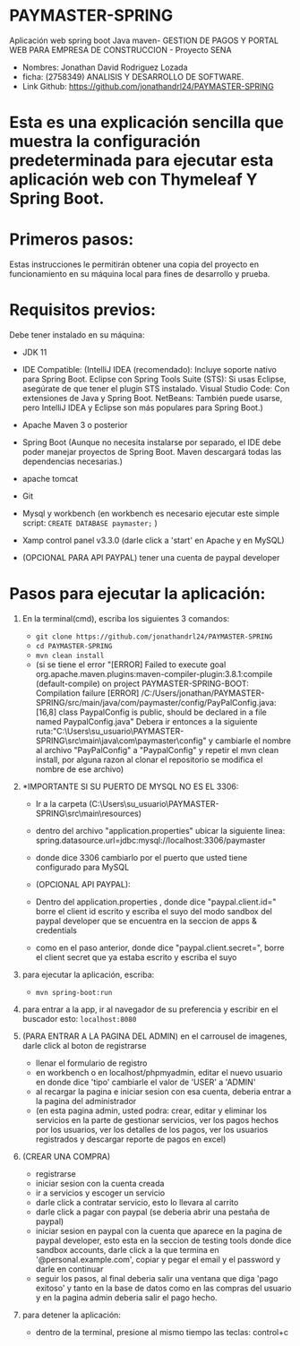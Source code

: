 # PAYMASTER-SPRING

Aplicación web spring boot Java maven- GESTION DE PAGOS Y PORTAL WEB PARA EMPRESA DE CONSTRUCCION - Proyecto SENA
- Nombres: Jonathan David Rodriguez Lozada
- ficha: (2758349) ANALISIS Y DESARROLLO DE SOFTWARE.
- Link Github: https://github.com/jonathandrl24/PAYMASTER-SPRING  

# Esta es una explicación sencilla que muestra la configuración predeterminada para ejecutar esta aplicación web con Thymeleaf Y Spring Boot.

# Primeros pasos:
Estas instrucciones le permitirán obtener una copia del proyecto en funcionamiento en su máquina local para fines de desarrollo y prueba.

# Requisitos previos:
Debe tener instalado en su máquina:
- JDK 11
- IDE Compatible: (IntelliJ IDEA (recomendado): Incluye soporte nativo para Spring Boot.
  Eclipse con Spring Tools Suite (STS): Si usas Eclipse, asegúrate de que tener el plugin STS instalado.
  Visual Studio Code: Con extensiones de Java y Spring Boot.
  NetBeans: También puede usarse, pero IntelliJ IDEA y Eclipse son más populares para Spring Boot.)
- Apache Maven 3 o posterior
- Spring Boot (Aunque no necesita instalarse por separado, el IDE debe poder manejar proyectos de Spring Boot. Maven descargará todas las dependencias necesarias.)
- apache tomcat
- Git
- Mysql y workbench (en workbench es necesario ejecutar este simple script: `CREATE DATABASE paymaster;` )
- Xamp control panel v3.3.0 (darle click a 'start' en Apache y en MySQL)

- (OPCIONAL PARA API PAYPAL) tener una cuenta de paypal developer

# Pasos para ejecutar la aplicación:

1. En la terminal(cmd), escriba los siguientes 3 comandos:

   - `git clone https://github.com/jonathandrl24/PAYMASTER-SPRING`
   - `cd PAYMASTER-SPRING`
   - `mvn clean install` 
   - (si se tiene el error "[ERROR] Failed to execute goal org.apache.maven.plugins:maven-compiler-plugin:3.8.1:compile (default-compile) on project
   PAYMASTER-SPRING-BOOT: Compilation failure
   [ERROR] /C:/Users/jonathan/PAYMASTER-SPRING/src/main/java/com/paymaster/config/PayPalConfig.java:[16,8] class PaypalConfig is public, should be declared in a file named PaypalConfig.java" 
   Debera ir entonces a la siguiente ruta:"C:\Users\su_usuario\PAYMASTER-SPRING\src\main\java\com\paymaster\config"
   y cambiarle el nombre al archivo "PayPalConfig" a "PaypalConfig" y repetir el mvn clean install, por alguna 
   razon al clonar el repositorio se modifica el nombre de ese archivo)

2. *IMPORTANTE SI SU PUERTO DE MYSQL NO ES EL 3306:
   - Ir a la carpeta (C:\Users\su_usuario\PAYMASTER-SPRING\src\main\resources)
   - dentro del archivo "application.properties" ubicar la siguiente linea: spring.datasource.url=jdbc:mysql://localhost:3306/paymaster
   - donde dice 3306 cambiarlo por el puerto que usted tiene configurado para MySQL

   - (OPCIONAL API PAYPAL):
   - Dentro del application.properties , donde dice "paypal.client.id=" borre el client id escrito y escriba el suyo del modo sandbox del paypal developer que se encuentra en la seccion de apps & credentials
   - como en el paso anterior, donde dice "paypal.client.secret=", borre el client secret que ya estaba escrito y escriba el suyo 


3. para ejecutar la aplicación, escriba:
   - `mvn spring-boot:run`

4. para entrar a la app, ir al navegador de su preferencia y escribir en el buscador esto:
   `localhost:8080`

5. (PARA ENTRAR A LA PAGINA DEL ADMIN) en el carrousel de imagenes, darle click al boton de registrarse
    - llenar el formulario de registro
    - en workbench o en localhost/phpmyadmin, editar el nuevo usuario en donde dice 'tipo' cambiarle el valor de 'USER' a 'ADMIN'
    - al recargar la pagina e iniciar sesion con esa cuenta, deberia entrar a la pagina del administrador
    - (en esta pagina admin, usted podra: crear, editar y eliminar los servicios en la parte de gestionar servicios, ver los pagos hechos por los usuarios, ver los detalles de los pagos, ver los usuarios 
      registrados y descargar reporte de pagos en excel)

6. (CREAR UNA COMPRA)
    - registrarse
    - iniciar sesion con la cuenta creada
    - ir a servicios y escoger un servicio 
    - darle click a contratar servicio, esto lo llevara al carrito
    - darle click a pagar con paypal (se deberia abrir una pestaña de paypal)
    - iniciar sesion en paypal con la cuenta que aparece en la pagina de paypal developer, esto esta en la seccion de testing tools donde dice sandbox accounts, darle click a la que termina en    
      '@personal.example.com', copiar y pegar el email y el password y darle en continuar
    - seguir los pasos, al final deberia salir una ventana que diga 'pago exitoso' y tanto en la base de datos como en las compras del usuario y en la pagina admin deberia salir el pago hecho.

7. para detener la aplicación: 
   - dentro de la terminal, presione al mismo tiempo las teclas: control+c


